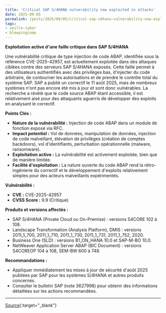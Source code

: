 ```yaml
---
title: 'Critical SAP S/4HANA vulnerability now exploited in attacks'
date: 2025-09-05
permalink: /posts/2025/09/05/critical-sap-s4hana-vulnerability-now-exploited-in-attacks/
tags:
- veille-cyber
- bleepingcomp
---
```

**Exploitation active d'une faille critique dans SAP S/4HANA**

Une vulnérabilité critique de type injection de code ABAP, identifiée sous la référence CVE-2025-42957, est actuellement exploitée dans des attaques ciblées contre des serveurs SAP S/4HANA exposés. Cette faille permet à des utilisateurs authentifiés avec des privilèges bas, d'injecter du code arbitraire, de contourner les autorisations et de prendre le contrôle total du système SAP. SAP a publié un correctif le 11 août 2025, mais de nombreux systèmes n'ont pas encore été mis à jour et sont donc vulnérables. La recherche a révélé que le code source ABAP étant accessible, il est relativement aisé pour des attaquants aguerris de développer des exploits en analysant le correctif.

**Points Clés :**

*   **Nature de la vulnérabilité :** Injection de code ABAP dans un module de fonction exposé via RFC.
*   **Impact potentiel :** Vol de données, manipulation de données, injection de code malveillant, élévation de privilèges (création de comptes backdoors), vol d'identifiants, perturbation opérationnelle (malware, ransomware).
*   **Exploitation active :** La vulnérabilité est activement exploitée, bien que de manière limitée.
*   **Facilité d'exploitation :** La nature ouverte du code ABAP rend la rétro-ingénierie du correctif et le développement d'exploits relativement simples pour des acteurs malveillants expérimentés.

**Vulnérabilité :**

*   **CVE :** CVE-2025-42957
*   **CVSS Score :** 9.9 (Critique)

**Produits et versions affectés :**

*   SAP S/4HANA (Private Cloud ou On-Premise) : versions S4CORE 102 à 108.
*   Landscape Transformation (Analysis Platform), DMIS : versions 2011_1_700, 2011_1_710, 2011_1_730, 2011_1_731, 2011_1_752, 2020.
*   Business One (SLD) : versions B1_ON_HANA 10.0 et SAP-M-BO 10.0.
*   NetWeaver Application Server ABAP (BIC Document) : versions S4COREOP 104 à 108, SEM-BW 600 à 748.

**Recommandations :**

*   Appliquer immédiatement les mises à jour de sécurité d'août 2025 publiées par SAP pour les systèmes S/4HANA et autres produits concernés.
*   Consulter le bulletin SAP (note 3627998) pour obtenir des informations détaillées sur les actions recommandées.

---
[Source](https://www.bleepingcomputer.com/news/security/critical-sap-s-4hana-vulnerability-now-exploited-in-attacks/){:target="_blank"}
